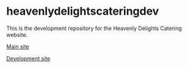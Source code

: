# heavenlydelightscateringdev
This is the development repository for the Heavenly Delights Catering website.

[Main site](https://www.heavenlydelightscatering.com.au/)

[Development site](https://jibreil.github.io/heavenlydelightscateringdev/)
